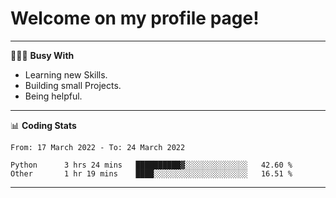 # Welcome on my profile page!
<!-- print(("dralla"[::-1]+"s").capitalize()) -->

---
👨🏻‍💻 **Busy With**
* Learning new Skills.
* Building small Projects.
* Being helpful.

---
📊 **Coding Stats**
<!--START_SECTION:waka-->

```text
From: 17 March 2022 - To: 24 March 2022

Python      3 hrs 24 mins   ██████████▓░░░░░░░░░░░░░░   42.60 %
Other       1 hr 19 mins    ████░░░░░░░░░░░░░░░░░░░░░   16.51 %
```

<!--END_SECTION:waka-->
---
